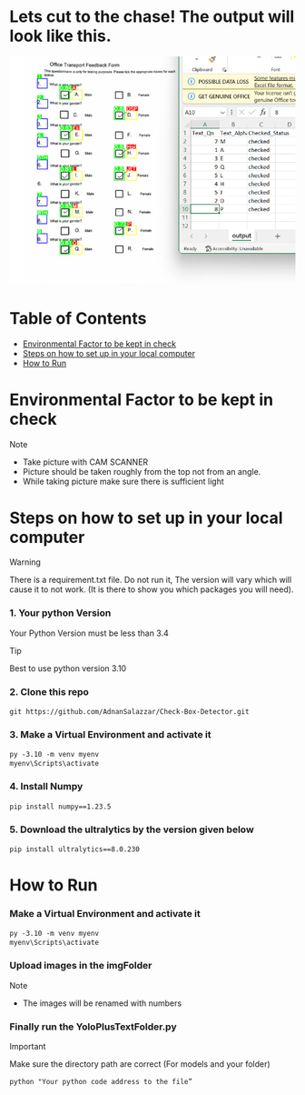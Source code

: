 # Lets cut to the chase! The output will look like this.
![Loading Image Output](https://github.com/ARCED-Foundation/Automated-MCQ-Sheet-to-Excel/blob/master/temp%20pic.png)

# Table of Contents
- [Environmental Factor to be kept in check](#environmental-factor-to-be-kept-in-check)
- [Steps on how to set up in your local computer](#steps-on-how-to-set-up-in-your-local-computer)
- [How to Run](#how-to-run)




# Environmental Factor to be kept in check 
> [!NOTE]
> - Take picture with CAM SCANNER
> - Picture should be taken roughly from the top not from an angle.
> - While taking picture make sure there is sufficient light

# Steps on how to set up in your local computer 
> [!WARNING]
> There is a requirement.txt file. Do not run it, The version will vary which will cause it to not work. (It is there to show you which packages you will need).

### 1. Your python Version
Your Python Version must be less than 3.4 
> [!TIP]
> Best to use python version 3.10

### 2. Clone this repo
```
git https://github.com/AdnanSalazzar/Check-Box-Detector.git
```

### 3. Make a Virtual Environment and activate it
```
py -3.10 -m venv myenv
myenv\Scripts\activate
```

### 4. Install Numpy
```
pip install numpy==1.23.5
```

### 5. Download the ultralytics by the version given below 
```
pip install ultralytics==8.0.230
```

# How to Run 

### Make a Virtual Environment and activate it
```
py -3.10 -m venv myenv
myenv\Scripts\activate
```

### Upload images in the imgFolder
> [!NOTE]
> - The images will be renamed with numbers 

### Finally run the YoloPlusTextFolder.py 
> [!IMPORTANT]
> Make sure the directory path are correct (For models and your folder)
```
python "Your python code address to the file”
```








   












